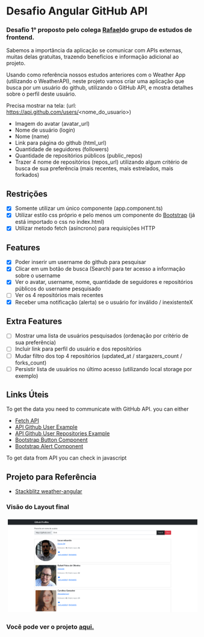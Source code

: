 # Desafio Angular GitHub API
 ### Desafio 1° proposto pelo colega [Rafael](https://github.com/rpaivabr)do grupo de estudos de frontend.

Sabemos a importância da aplicação se comunicar com APIs externas, muitas delas gratuitas, trazendo benefícios e informação adicional ao projeto.

Usando como referência nossos estudos anteriores com o Weather App (utilizando o WeatherAPI), neste projeto vamos criar uma aplicação que busca por um usuário do github, utilizando o GitHub API, e mostra detalhes sobre o perfil deste usuário.

Precisa mostrar na tela: (url: https://api.github.com/users/<nome_do_usuario>)

- Imagem do avatar (avatar_url)
- Nome de usuário (login)
- Nome (name)
- Link para página do github (html_url)
- Quantidade de seguidores (followers)
- Quantidade de repositórios públicos (public_repos)
- Trazer 4 nome de repositórios (repos_url) utilizando algum critério de busca de sua preferência (mais recentes, mais estrelados, mais forkados)

## Restrições

- [X] Somente utilizar um único componente (app.component.ts)
- [X] Utilizar estilo css próprio e pelo menos um componente do [Bootstrap](https://getbootstrap.com/) (já está importado o css no index.html)
- [X] Utilizar metodo fetch (asíncrono) para requisições HTTP

## Features

- [X] Poder inserir um username do github para pesquisar
- [X] Clicar em um botão de busca (Search) para ter acesso a informação sobre o username
- [X] Ver o avatar, username, nome, quantidade de seguidores e repositórios públicos do username pesquisado
- [ ] Ver os 4 repositórios mais recentes
- [X] Receber uma notificação (alerta) se o usuário for inválido / inexistenteX
## Extra Features

- [ ] Mostrar uma lista de usuários pesquisados (ordenação por critério de sua preferência)
- [ ] Incluir link para perfil do usuário e dos repositórios
- [ ] Mudar filtro dos top 4 repositórios (updated_at / stargazers_count / forks_count)
- [ ] Persistir lista de usuários no último acesso (utilizando local storage por exemplo)

## Links Úteis

To get the data you need to communicate with GitHub API. you can either

- [Fetch API](https://developer.mozilla.org/en-US/docs/Web/API/Fetch_API/Using_Fetch)
- [API Github User Example](https://api.github.com/users/rpaivabr)
- [API Github User Repositories Example](https://api.github.com/users/rpaivabr/repos)
- [Bootstrap Button Component](https://getbootstrap.com/docs/5.1/components/buttons/)
- [Bootstrap Alert Component](https://getbootstrap.com/docs/5.1/components/alerts/)

To get data from API you can check in javascript

## Projeto para Referência

- [Stackblitz weather-angular](https://stackblitz.com/edit/angular-ivy-fepuhr?file=src%2Fapp%2Fapp.component.ts)

### Visão do Layout final
<a href="#">
    <img src="img/projeto.png" alt="html" style="vertical-align:top; margin:6px 4px">
  </a>

  ### Você pode ver o projeto [aqui.](https://bit.ly/36Wk5UB)
